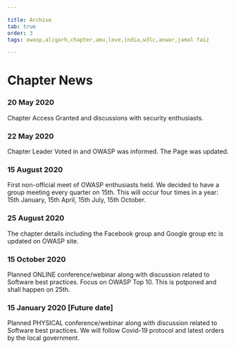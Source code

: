 ```yaml
---

title: Archive
tab: true
order: 3
tags: owasp,aligarh,chapter,amu,love,india,w3lc,anwar,jamal faiz

---
```



# **Chapter News**

### 20 May 2020 

Chapter Access Granted and discussions with security enthusiasts.

### 22 May 2020

Chapter Leader Voted in and OWASP was informed. The Page was updated.

### 15 August 2020

First non-official meet of OWASP enthusiasts held.
We decided to have a group meeting every quarter on 15th. This will occur four times in a year:
15th January, 15th April, 15th July, 15th October. 

### 25 August 2020

The chapter details including the Facebook group and Google group etc is updated on OWASP site.

### 15 October 2020

Planned ONLINE conference/webinar along with discussion related to Software best practices. Focus on OWASP Top 10.
This is potponed and shall happen on 25th.

### 15 January 2020 [Future date]

Planned PHYSICAL conference/webinar along with discussion related to Software best practices.
We will follow Covid-19 protocol and latest orders by the local government.


